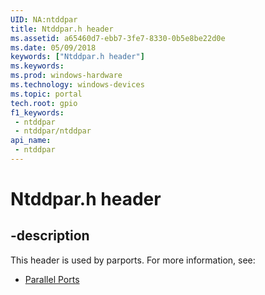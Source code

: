 ```yaml
---
UID: NA:ntddpar
title: Ntddpar.h header
ms.assetid: a65460d7-ebb7-3fe7-8330-0b5e8be22d0e
ms.date: 05/09/2018
keywords: ["Ntddpar.h header"]
ms.keywords: 
ms.prod: windows-hardware
ms.technology: windows-devices
ms.topic: portal
tech.root: gpio
f1_keywords:
 - ntddpar
 - ntddpar/ntddpar
api_name:
 - ntddpar
---
```


# Ntddpar.h header


## -description

This header is used by parports. For more information, see:

- [Parallel Ports](../_parports/index.md)

